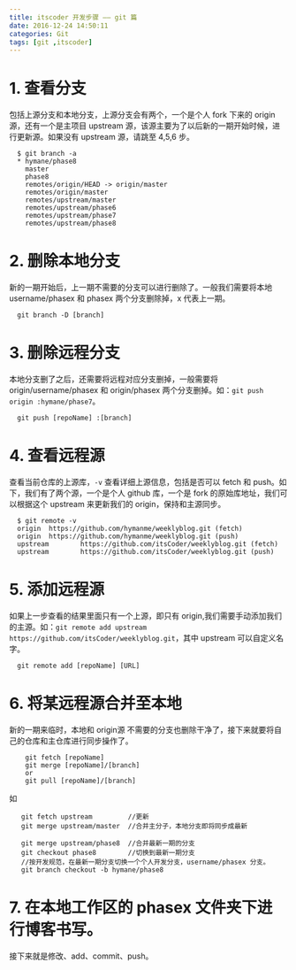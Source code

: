 ```yaml
---
title: itscoder 开发步骤 —— git 篇
date: 2016-12-24 14:50:11
categories: Git
tags: [git ,itscoder]
---
```


# 1. 查看分支
  包括上源分支和本地分支，上源分支会有两个，一个是个人 fork 下来的 origin 源，还有一个是主项目 upstream 源，该源主要为了以后新的一期开始时候，进行更新源。如果没有 upstream 源，请跳至 4,5,6 步。
  
```
  $ git branch -a
  * hymane/phase8
    master
    phase8
    remotes/origin/HEAD -> origin/master
    remotes/origin/master
    remotes/upstream/master
    remotes/upstream/phase6
    remotes/upstream/phase7
    remotes/upstream/phase8
```

# 2. 删除本地分支
  新的一期开始后，上一期不需要的分支可以进行删除了。一般我们需要将本地 username/phasex 和 phasex 两个分支删除掉，x 代表上一期。
   
```
  git branch -D [branch]
```

# 3. 删除远程分支
  本地分支删了之后，还需要将远程对应分支删掉，一般需要将 origin/username/phasex 和 origin/phasex 两个分支删掉。如：`git push origin :hymane/phase7`。
   
```
  git push [repoName] :[branch]
```

# 4. 查看远程源
  查看当前仓库的上源库，`-v` 查看详细上源信息，包括是否可以 fetch 和 push。如下，我们有了两个源，一个是个人 github 库，一个是 fork 的原始库地址，我们可以根据这个 upstream 来更新我们的 origin，保持和主源同步。
  
```
  $ git remote -v
  origin  https://github.com/hymanme/weeklyblog.git (fetch)
  origin  https://github.com/hymanme/weeklyblog.git (push)
  upstream        https://github.com/itsCoder/weeklyblog.git (fetch)
  upstream        https://github.com/itsCoder/weeklyblog.git (push)
```

# 5. 添加远程源
  如果上一步查看的结果里面只有一个上源，即只有 origin,我们需要手动添加我们的主源。如：`git remote add upstream https://github.com/itsCoder/weeklyblog.git`，其中 upstream 可以自定义名字。
  
```
  git remote add [repoName] [URL]
```

# 6. 将某远程源合并至本地
  新的一期来临时，本地和 origin源 不需要的分支也删除干净了，接下来就要将自己的仓库和主仓库进行同步操作了。
  
```
    git fetch [repoName]
    git merge [repoName]/[branch]
    or
    git pull [repoName]/[branch]
```

  如

```
   git fetch upstream         //更新
   git merge upstream/master  //合并主分子，本地分支即将同步成最新

   git merge upstream/phase8  //合并最新一期的分支
   git checkout phase8        //切换到最新一期分支
   //按开发规范，在最新一期分支切换一个个人开发分支，username/phasex 分支。
   git branch checkout -b hymane/phase8  
```

# 7. 在本地工作区的 phasex 文件夹下进行博客书写。
  接下来就是修改、add、commit、push。

